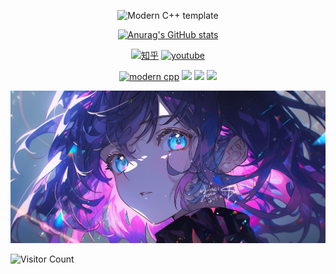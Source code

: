 <div id="title" align=center>

![Modern C++ template][github-sub-title:img]

[![Anurag's GitHub stats](https://github-readme-stats.vercel.app/api?username=skywindbell&show_icons=true&theme=tokyonight)](https://b23.tv/iEJTnPp)

[![知乎](https://img.shields.io/badge/%E7%9F%A5%E4%B9%8E-feng%E9%93%83-yello)](https://www.zhihu.com/people/7-9-85-53)
[![youtube](https://img.shields.io/badge/video-YouTube-red)](https://www.youtube.com/channel/UCey35Do4RGewqr-6EiaCJrg)

[![modern cpp](https://img.shields.io/badge/code-Modern%20C++-blue)](https://learn.microsoft.com/zh-cn/cpp/cpp/welcome-back-to-cpp-modern-cpp) 
![](https://img.shields.io/badge/讨厌-作业-yellow) 
![](https://img.shields.io/badge/性格-开朗-red) 
![](https://img.shields.io/badge/爱好-二次元-red)

</div>

![头像](image/头像.jpg)

![Visitor Count](https://profile-counter.glitch.me/skywindbell/count.svg)

[github-sub-title:img]: https://readme-typing-svg.herokuapp.com?font=Segoe+Script&center=true&lines=feng铃.